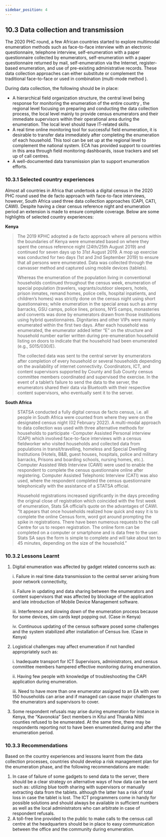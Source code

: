 ```yaml
---
sidebar_position: 4
---
```


## 10.3 Data collection and transmission

The 2020 PHC round, a few African countries started to explore multimodal enumeration methods such as face-to-face interview with an electronic questionnaire, telephone interview, self-enumeration with a paper questionnaire collected by enumerators, self-enumeration with a paper questionnaire returned by mail, self-enumeration via the Internet, register-based enumeration, and use of pre-existing administrative records. These data collection approaches can either substitute or complement the traditional face-to-face or used in combination (multi-mode method ).

During data collection, the following should be in place:
-	A hierarchical field organization structure, the central level being response  for monitoring the enumeration of the entire country , the regional level focusing on preparing and conducting the data collection process, the local level mainly to provide census enumerators and their immediate supervisors within their operational area during the enumeration. The local level should have IT-related skills.
-	A real time online monitoring tool for successful field enumeration, it is desirable to transfer data immediately after completing the enumeration of each household. This tool can be set up at the regional level to complement the national system. ECA has provided support to countries in this area through field monitoring dashboards, issue trackers and set up of call centres.
-	A well-documented data transmission plan to support enumeration efforts.

### 10.3.1	Selected country experiences
Almost all countries in Africa that undertook a digital census in the 2020 PHC round used the de facto approach with face-to-face interviews, however, South Africa used three data collection approaches (CAPI, CATI, CAWI). Despite having a clear census reference night and enumeration period an extension is made to ensure complete coverage. Below are some highlights of selected country experiences:

**Kenya**

>The 2019 KPHC adopted a de facto approach where all persons within the boundaries of Kenya were enumerated based on where they spent the census reference night (24th/25th August 2019) and continued for seven days up to 31st August 2019. A mop up exercise was conducted for two days (1st and 2nd September 2019) to ensure that all persons were enumerated. Data was collected through the canvasser method and captured using mobile devices (tablets).
>
>Whereas the enumeration of the population living in conventional households continued throughout the census week, enumeration of special population (travelers, vagrants/outdoor sleepers, hotels, prison inmates, remand homes, police cells, hospital inpatients, and children’s homes) was strictly done on the census night using short questionnaires; while enumeration in the special areas such as army barracks, GSU camps, police lines, prisons, NYS camps, monasteries and convents was done by enumerators drawn from those institutions using hybrid questionnaires. Dignitaries and other VIPs were mainly enumerated within the first two days. After each household was enumerated, the enumerator added letter “E” on the structure and household number earlier written during pre-enumeration household listing on doors to indicate that the household had been enumerated (e.g., S015/030/E).
>
>The collected data was sent to the central server by enumerators after completion of every household or several households depending on the availability of internet connectivity. Coordinators, ICT, and content supervisors supported by County and Sub County census committee members coordinated and supervised the exercise.  In the event of a tablet’s failure to send the data to the server, the enumerators shared their data via Bluetooth with their respective content supervisors, who eventually sent it to the server.

**South Africa**

>STATSA conducted a fully digital census de facto census, i.e. all people in South Africa were counted from where they were on the designated census night (02 February 2022). A multi-modal approach to data collection was used with three alternative methods for households to participate -Computer Assisted Personal interview (CAPI) which involved face-to-face interviews with a census fieldworker who visited households and collected data from populations in transit/travelling, homeless and Special Dwelling Institutions (Hotels, B&B, guest houses, hospitals, police and military barracks, Prisons and boarding schools, nursing homes, etc.). Computer Assisted Web Interview (CAWI) were used to enable the respondent to complete the census questionnaire online after registering. Computer Assisted Telephonic Interview (CATI) was also used, where the respondent completed the census questionnaire telephonically with the assistance of a STATSA official. 
>
>Household registrations increased significantly in the days preceding the original close of registration which coincided with the first week of enumeration, Stats SA official’s quote on the advantages of CAWI. “It appears that once households realized how quick and easy it is to complete the online Census form, word got around prompting the spike in registrations. There have been numerous requests to the call Centre for us to reopen registration. The online form can be completed on a computer or smartphone and is data free to the user. Stats SA says the form is simple to complete and will take about ten to 45 minutes, depending on the size of the household.”

### 10.3.2	Lessons Learnt 

1.	Digital enumeration was affected by gadget related concerns such as:

    i.	Failure in real time data transmission to the central server arising from poor network connectivity,

    ii.	Failure in updating and data sharing between the enumerators and content supervisors that was affected by blockage of the application and late introduction of Mobile Device Management software.

    iii.	Interference and slowing down of the enumeration process because for some devices, sim cards kept popping out. (Case in Kenya)

  	iv.	Continuous updating of the census software posed some challenges and the system stabilized after installation of Census live. (Case in Kenya)
  	
3.	Logistical challenges may affect enumeration if not handled appropriately such as:
   
    i.	Inadequate transport for ICT Supervisors, administrators, and census committee members hampered effective monitoring during enumeration.

    ii.	Having few people with knowledge of troubleshooting the CAPI application during enumeration.

    iii.	Need to have more than one enumerator assigned to an EA with over 150 households  can arise and if managed can cause major challenges to the enumerators and supervisors to cover.
  	 
5.	Some respondent refusals may arise during enumeration for instance in Kenya, the “Kavonokia” Sect members in Kitui and Tharaka Nithi counties refused to be enumerated. At the same time, there may be respondents reporting not to have been enumerated during and after the enumeration period.  

### 10.3.3	Recommendations    
Based on the country experiences and lessons learnt from the data collection processes, countries should develop a risk management plan for the enumeration phase, and the following recommendations are made:
 
1.	In case of failure of some gadgets to send data to the server, there should be a clear strategy on alternative ways of how data can be sent such as: utilizing blue tooth sharing with supervisors or manually extracting data from the tablets. although the latter has a risk of total loss in case the tablet is lost. The ICT programmers come in handy for possible solutions and should always be available in sufficient numbers as well as the local administrators who can arbitrate in case of respondent refusals. 
2.	A toll-free line provided to the public to make calls to the census call centre at the headquarters should be in place to easy communication between the office and the community during enumeration. 
